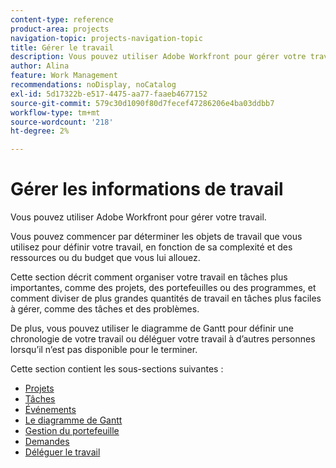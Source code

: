 ```yaml
---
content-type: reference
product-area: projects
navigation-topic: projects-navigation-topic
title: Gérer le travail
description: Vous pouvez utiliser Adobe Workfront pour gérer votre travail. Vous pouvez commencer par déterminer les objets de travail que vous utilisez pour définir votre travail, en fonction de sa complexité et des ressources ou du budget que vous lui allouez. Cette section décrit comment organiser votre travail en tâches plus importantes, comme des projets, des portefeuilles ou des programmes, et comment diviser de plus grandes quantités de travail en tâches plus faciles à gérer, comme des tâches et des problèmes. De plus, vous pouvez utiliser le diagramme de Gantt pour définir une chronologie de votre travail ou déléguer votre travail à d’autres personnes lorsqu’il n’est pas disponible pour le terminer.
author: Alina
feature: Work Management
recommendations: noDisplay, noCatalog
exl-id: 5d17322b-e517-4475-aa77-faaeb4677152
source-git-commit: 579c30d1090f80d7fecef47286206e4ba03ddbb7
workflow-type: tm+mt
source-wordcount: '218'
ht-degree: 2%

---
```


# Gérer les informations de travail

Vous pouvez utiliser Adobe Workfront pour gérer votre travail.

Vous pouvez commencer par déterminer les objets de travail que vous utilisez pour définir votre travail, en fonction de sa complexité et des ressources ou du budget que vous lui allouez.

Cette section décrit comment organiser votre travail en tâches plus importantes, comme des projets, des portefeuilles ou des programmes, et comment diviser de plus grandes quantités de travail en tâches plus faciles à gérer, comme des tâches et des problèmes.

De plus, vous pouvez utiliser le diagramme de Gantt pour définir une chronologie de votre travail ou déléguer votre travail à d’autres personnes lorsqu’il n’est pas disponible pour le terminer.

Cette section contient les sous-sections suivantes :

* [Projets](../manage-work/projects/projects-overview.md)
* [Tâches](../manage-work/tasks/tasks-overview.md)
* [Événements](../manage-work/issues/issues-overview.md)
* [Le diagramme de Gantt](../manage-work/gantt-chart/the-gantt-chart.md)
* [Gestion du portefeuille](../manage-work/portfolios/portfolio-management-overview.md)
* [Demandes](../manage-work/requests/requests-overview.md)
* [Déléguer le travail](../manage-work/delegate-work/delegate-work.md)
